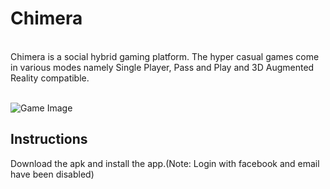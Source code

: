 # Chimera
<br>
Chimera is a social hybrid gaming platform. The hyper casual games come in various modes namely Single Player, Pass and Play and 3D Augmented Reality compatible.

<br>
<br>

![Game Image](https://assets.devfolio.co/hackathons/90786702486548f7983a3a3245954eed/projects/e7aefeab06ee428f887a9f68017be2c1/pic55vdjzhip.png)

## Instructions

Download the apk and install the app.(Note: Login with facebook and email have been disabled)
